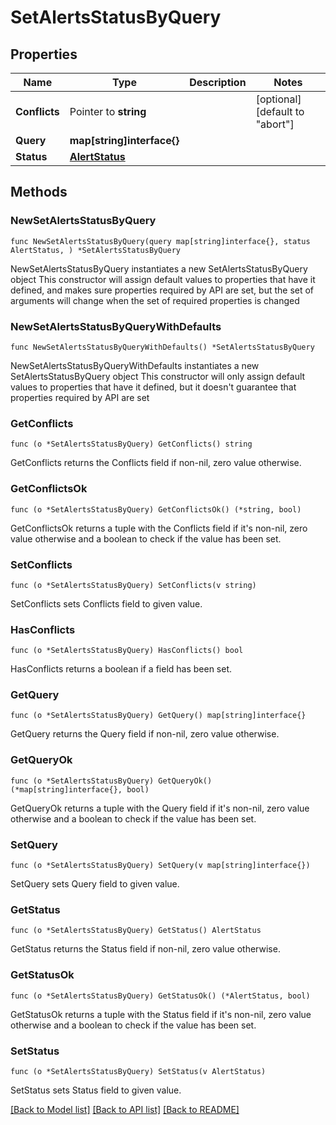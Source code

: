 # SetAlertsStatusByQuery

## Properties

Name | Type | Description | Notes
------------ | ------------- | ------------- | -------------
**Conflicts** | Pointer to **string** |  | [optional] [default to "abort"]
**Query** | **map[string]interface{}** |  | 
**Status** | [**AlertStatus**](AlertStatus.md) |  | 

## Methods

### NewSetAlertsStatusByQuery

`func NewSetAlertsStatusByQuery(query map[string]interface{}, status AlertStatus, ) *SetAlertsStatusByQuery`

NewSetAlertsStatusByQuery instantiates a new SetAlertsStatusByQuery object
This constructor will assign default values to properties that have it defined,
and makes sure properties required by API are set, but the set of arguments
will change when the set of required properties is changed

### NewSetAlertsStatusByQueryWithDefaults

`func NewSetAlertsStatusByQueryWithDefaults() *SetAlertsStatusByQuery`

NewSetAlertsStatusByQueryWithDefaults instantiates a new SetAlertsStatusByQuery object
This constructor will only assign default values to properties that have it defined,
but it doesn't guarantee that properties required by API are set

### GetConflicts

`func (o *SetAlertsStatusByQuery) GetConflicts() string`

GetConflicts returns the Conflicts field if non-nil, zero value otherwise.

### GetConflictsOk

`func (o *SetAlertsStatusByQuery) GetConflictsOk() (*string, bool)`

GetConflictsOk returns a tuple with the Conflicts field if it's non-nil, zero value otherwise
and a boolean to check if the value has been set.

### SetConflicts

`func (o *SetAlertsStatusByQuery) SetConflicts(v string)`

SetConflicts sets Conflicts field to given value.

### HasConflicts

`func (o *SetAlertsStatusByQuery) HasConflicts() bool`

HasConflicts returns a boolean if a field has been set.

### GetQuery

`func (o *SetAlertsStatusByQuery) GetQuery() map[string]interface{}`

GetQuery returns the Query field if non-nil, zero value otherwise.

### GetQueryOk

`func (o *SetAlertsStatusByQuery) GetQueryOk() (*map[string]interface{}, bool)`

GetQueryOk returns a tuple with the Query field if it's non-nil, zero value otherwise
and a boolean to check if the value has been set.

### SetQuery

`func (o *SetAlertsStatusByQuery) SetQuery(v map[string]interface{})`

SetQuery sets Query field to given value.


### GetStatus

`func (o *SetAlertsStatusByQuery) GetStatus() AlertStatus`

GetStatus returns the Status field if non-nil, zero value otherwise.

### GetStatusOk

`func (o *SetAlertsStatusByQuery) GetStatusOk() (*AlertStatus, bool)`

GetStatusOk returns a tuple with the Status field if it's non-nil, zero value otherwise
and a boolean to check if the value has been set.

### SetStatus

`func (o *SetAlertsStatusByQuery) SetStatus(v AlertStatus)`

SetStatus sets Status field to given value.



[[Back to Model list]](../README.md#documentation-for-models) [[Back to API list]](../README.md#documentation-for-api-endpoints) [[Back to README]](../README.md)


